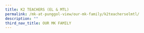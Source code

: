 ```yaml
---
title: K2 TEACHERS (EL & MTL)
permalink: /mk-at-punggol-view/our-mk-family/k2teacherselmtl/
description: ""
third_nav_title: OUR MK FAMILY
---
```

